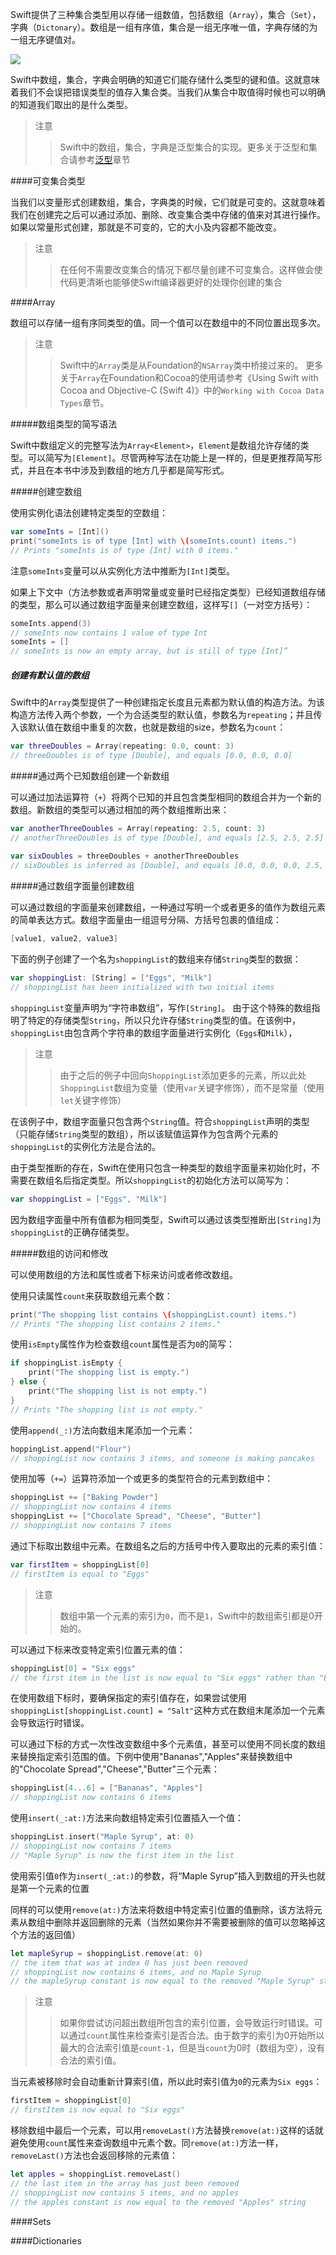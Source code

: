 Swift提供了三种集合类型用以存储一组数值，包括数组（`Array`），集合（`Set`），字典（`Dictonary`）。数组是一组有序值，集合是一组无序唯一值，字典存储的为一组无序键值对。

![](/assets/WX20180211-132830@2x.png)

Swift中数组，集合，字典会明确的知道它们能存储什么类型的键和值。这就意味着我们不会误把错误类型的值存入集合类。当我们从集合中取值得时候也可以明确的知道我们取出的是什么类型。

>注意
>>Swift中的数组，集合，字典是泛型集合的实现。更多关于泛型和集合请参考[泛型](0222-Generics.md)章节


####可变集合类型

当我们以变量形式创建数组，集合，字典类的时候，它们就是可变的。这就意味着我们在创建完之后可以通过添加、删除、改变集合类中存储的值来对其进行操作。如果以常量形式创建，那就是不可变的，它的大小及内容都不能改变。

>注意
>>在任何不需要改变集合的情况下都尽量创建不可变集合。这样做会使代码更清晰也能够使Swift编译器更好的处理你创建的集合


<span id="arrays"></span>
####Array

数组可以存储一组有序同类型的值。同一个值可以在数组中的不同位置出现多次。

>注意
>>Swift中的`Array`类是从Foundation的`NSArray`类中桥接过来的。
>>更多关于`Array`在Foundation和Cocoa的使用请参考《Using Swift with Cocoa and Objective-C (Swift 4)》中的`Working with Cocoa Data Types`章节。

#####数组类型的简写语法

Swift中数组定义的完整写法为`Array<Element>`，`Element`是数组允许存储的类型。可以简写为`[Element]`。尽管两种写法在功能上是一样的，但是更推荐简写形式，并且在本书中涉及到数组的地方几乎都是简写形式。

#####创建空数组

使用实例化语法创建特定类型的空数组：

```Swift
var someInts = [Int]()
print("someInts is of type [Int] with \(someInts.count) items.")
// Prints "someInts is of type [Int] with 0 items."
```

注意`someInts`变量可以从实例化方法中推断为`[Int]`类型。

如果上下文中（方法参数或者声明常量或变量时已经指定类型）已经知道数组存储的类型，那么可以通过数组字面量来创建空数组，这样写`[]`（一对空方括号）：

```Swift
someInts.append(3)
// someInts now contains 1 value of type Int
someInts = []
// someInts is now an empty array, but is still of type [Int]”
```

##### 创建有默认值的数组

Swift中的`Array`类型提供了一种创建指定长度且元素都为默认值的构造方法。为该构造方法传入两个参数，一个为合适类型的默认值，参数名为`repeating`；并且传入该默认值在数组中重复的次数，也就是数组的size，参数名为`count`：

```Swift
var threeDoubles = Array(repeating: 0.0, count: 3)
// threeDoubles is of type [Double], and equals [0.0, 0.0, 0.0]
```

#####通过两个已知数组创建一个新数组

可以通过加法运算符（`+`）将两个已知的并且包含类型相同的数组合并为一个新的数组。新数组的类型可以通过相加的两个数组推断出来：

```Swift
var anotherThreeDoubles = Array(repeating: 2.5, count: 3)
// anotherThreeDoubles is of type [Double], and equals [2.5, 2.5, 2.5]
 
var sixDoubles = threeDoubles + anotherThreeDoubles
// sixDoubles is inferred as [Double], and equals [0.0, 0.0, 0.0, 2.5, 2.5, 2.5]
```

#####通过数组字面量创建数组

可以通过数组的字面量来创建数组，一种通过写明一个或者更多的值作为数组元素的简单表达方式。数组字面量由一组逗号分隔、方括号包裹的值组成：

```Swift
[value1, value2, value3]
```

下面的例子创建了一个名为`shoppingList`的数组来存储`String`类型的数据：

```Swift
var shoppingList: [String] = ["Eggs", "Milk"]
// shoppingList has been initialized with two initial items
```

`shoppingList`变量声明为“字符串数组”，写作`[String]`。 由于这个特殊的数组指明了特定的存储类型`String`，所以只允许存储`String`类型的值。在该例中，`shoppingList`由包含两个字符串的数组字面量进行实例化（`Eggs`和`Milk`）， 

>注意
>>由于之后的例子中回向`ShoppingList`添加更多的元素，所以此处`ShoppingList`数组为变量（使用`var`关键字修饰），而不是常量（使用`let`关键字修饰）

在该例子中，数组字面量只包含两个`String`值。符合`shoppingList`声明的类型（只能存储`String`类型的数组），所以该赋值运算作为包含两个元素的`shoppingList`的实例化方法是合法的。

由于类型推断的存在，Swift在使用只包含一种类型的数组字面量来初始化时，不需要在数组名后指定类型。所以`shoppingList`的初始化方法可以简写为：

```Swift
var shoppingList = ["Eggs", "Milk"]
```

因为数组字面量中所有值都为相同类型，Swift可以通过该类型推断出`[String]`为`shoppingList`的正确存储类型。


#####数组的访问和修改

可以使用数组的方法和属性或者下标来访问或者修改数组。

使用只读属性`count`来获取数组元素个数：
```Swift
print("The shopping list contains \(shoppingList.count) items.")
// Prints "The shopping list contains 2 items."
```

使用`isEmpty`属性作为检查数组`count`属性是否为`0`的简写：

```Swift
if shoppingList.isEmpty {
    print("The shopping list is empty.")
} else {
    print("The shopping list is not empty.")
}
// Prints "The shopping list is not empty."
```

使用`append(_:)`方法向数组末尾添加一个元素：

```Swift
hoppingList.append("Flour")
// shoppingList now contains 3 items, and someone is making pancakes
```

使用加等（`+=`）运算符添加一个或更多的类型符合的元素到数组中：

```Swift
shoppingList += ["Baking Powder"]
// shoppingList now contains 4 items
shoppingList += ["Chocolate Spread", "Cheese", "Butter"]
// shoppingList now contains 7 items
```

通过下标取出数组中元素。在数组名之后的方括号中传入要取出的元素的索引值：

```Swift
var firstItem = shoppingList[0]
// firstItem is equal to "Eggs"
```

>注意
>>数组中第一个元素的索引为`0`，而不是`1`，Swift中的数组索引都是0开始的。

可以通过下标来改变特定索引位置元素的值：

```Swift
shoppingList[0] = "Six eggs"
// the first item in the list is now equal to "Six eggs" rather than "Eggs"
```

在使用数组下标时，要确保指定的索引值存在，如果尝试使用`shoppingList[shoppingList.count] = "Salt"`这种方式在数组末尾添加一个元素会导致运行时错误。

可以通过下标的方式一次性改变数组中多个元素值，甚至可以使用不同长度的数组来替换指定索引范围的值。下例中使用"Bananas","Apples"来替换数组中的"Chocolate Spread","Cheese","Butter"三个元素：

```Swift
shoppingList[4...6] = ["Bananas", "Apples"]
// shoppingList now contains 6 items
```

使用`insert(_:at:)`方法来向数组特定索引位置插入一个值：

```Swift
shoppingList.insert("Maple Syrup", at: 0)
// shoppingList now contains 7 items
// "Maple Syrup" is now the first item in the list
```

使用索引值`0`作为`insert(_:at:)`的参数，将“Maple Syrup”插入到数组的开头也就是第一个元素的位置

同样的可以使用`remove(at:)`方法来将数组中特定索引位置的值删除，该方法将元素从数组中删除并返回删除的元素（当然如果你并不需要被删除的值可以忽略掉这个方法的返回值）

```Swift
let mapleSyrup = shoppingList.remove(at: 0)
// the item that was at index 0 has just been removed
// shoppingList now contains 6 items, and no Maple Syrup
// the mapleSyrup constant is now equal to the removed "Maple Syrup" string
```

>注意
>>如果你尝试访问超出数组所包含的索引位置，会导致运行时错误。可以通过`count`属性来检查索引是否合法。由于数字的索引为0开始所以最大的合法索引值是`count-1`，但是当`count`为0时（数组为空），没有合法的索引值。

当元素被移除时会自动重新计算索引值，所以此时索引值为`0`的元素为`Six eggs`：

```Swift
firstItem = shoppingList[0]
// firstItem is now equal to "Six eggs"
```

移除数组中最后一个元素，可以用`removeLast()`方法替换`remove(at:)`这样的话就避免使用`count`属性来查询数组中元素个数。同`remove(at:)`方法一样，`removeLast()`方法也会返回移除的元素值：

```Swift
let apples = shoppingList.removeLast()
// the last item in the array has just been removed
// shoppingList now contains 5 items, and no apples
// the apples constant is now equal to the removed "Apples" string
```
















<span id="sets"></span>
####Sets




<span id="dictionaries"></span>
####Dictionaries